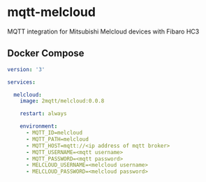 # mqtt-melcloud
MQTT integration for Mitsubishi Melcloud devices with Fibaro HC3

## Docker Compose

```yml
version: '3'

services:

  melcloud:
    image: 2mqtt/melcloud:0.0.8

    restart: always

    environment:
      - MQTT_ID=melcloud
      - MQTT_PATH=melcloud
      - MQTT_HOST=mqtt://<ip address of mqtt broker>
      - MQTT_USERNAME=<mqtt username>
      - MQTT_PASSWORD=<mqtt password>
      - MELCLOUD_USERNAME=<melcloud username>
      - MELCLOUD_PASSWORD=<melcloud password>
```